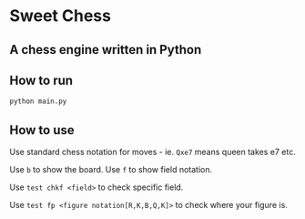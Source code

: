 # Sweet Chess

## A chess engine written in Python

## How to run

```python
python main.py
```

## How to use

Use standard chess notation for moves - ie. `Qxe7` means queen takes e7 etc.

Use `b` to show the board. Use `f` to show field notation.

Use `test chkf <field>` to check specific field.

Use `test fp <figure notation[R,K,B,Q,K]>` to check where your figure is.
